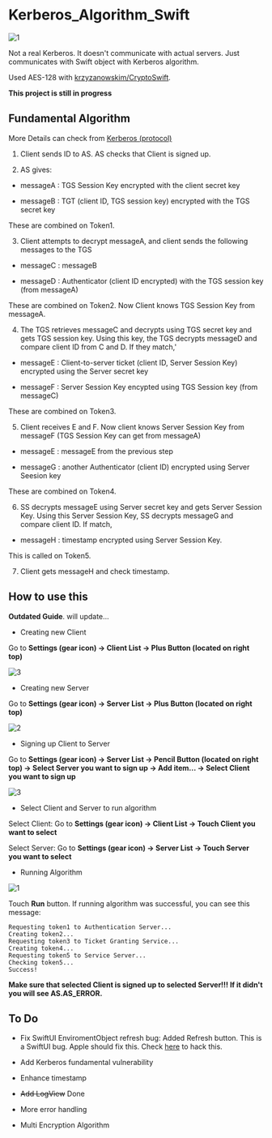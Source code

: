 # Kerberos_Algorithm_Swift

![1](https://live.staticflickr.com/65535/49018208826_a5dabb78e5_o.png)

Not a real Kerberos. It doesn't communicate with actual servers. Just communicates with Swift object with Kerberos algorithm.

Used AES-128 with [krzyzanowskim/CryptoSwift](https://github.com/krzyzanowskim/CryptoSwift).

**This project is still in progress**

## Fundamental Algorithm

More Details can check from [Kerberos (protocol)](https://en.wikipedia.org/wiki/Kerberos_(protocol))

1. Client sends ID to AS. AS checks that Client is signed up.

2. AS gives:

- messageA : TGS Session Key encrypted with the client secret key

- messageB : TGT (client ID, TGS session key) encrypted with the TGS secret key

These are combined on Token1.

3. Client attempts to decrypt messageA, and client sends the following messages to the TGS

- messageC : messageB

- messageD : Authenticator (client ID encrypted) with the TGS session key (from messageA)

These are combined on Token2. Now Client knows TGS Session Key from messageA.

4. The TGS retrieves messageC and decrypts using TGS secret key and gets TGS session key. Using this key, the TGS decrypts messageD and compare client ID from C and D. If they match,'

- messageE : Client-to-server ticket (client ID, Server Session Key) encrypted using the Server secret key

- messageF : Server Session Key encypted using TGS Session key (from messageC)

These are combined on Token3.

5. Client receives E and F. Now client knows Server Session Key from messageF (TGS Session Key can get from messageA)

- messageE : messageE from the previous step

- messageG : another Authenticator (client ID) encrypted using Server Seesion key 
 
 These are combined on Token4.
 
6. SS decrypts messageE using Server secret key and gets Server Session Key. Using this Server Session Key, SS decrypts messageG and compare client ID. If match,

- messageH : timestamp encrypted using Server Session Key.

This is called on Token5.

7. Client gets messageH and check timestamp.

## How to use this

**Outdated Guide**. will update...

- Creating new Client

Go to **Settings (gear icon) → Client List → Plus Button (located on right top)**

![3](https://live.staticflickr.com/65535/49011271766_9c7f29dcff_o.png)

- Creating new Server

Go to **Settings (gear icon) → Server List → Plus Button (located on right top)**

![2](https://live.staticflickr.com/65535/49011267841_df941b6246_o.png)

- Signing up Client to Server

Go to **Settings (gear icon) → Server List → Pencil Button (located on right top) → Select Server you want to sign up → Add item...  → Select Client you want to sign up**

![3](https://live.staticflickr.com/65535/49011277536_720504b922_o.png)

- Select Client and Server to run algorithm

Select Client: Go to **Settings (gear icon) → Client List →  Touch Client you want to select**

Select Server: Go to **Settings (gear icon) → Server List →  Touch Server you want to select**

- Running Algorithm

![1](https://live.staticflickr.com/65535/49016194106_54341209cb_o.png)

Touch **Run** button. If running algorithm was successful, you can see this message:

```
Requesting token1 to Authentication Server...
Creating token2...
Requesting token3 to Ticket Granting Service...
Creating token4...
Requesting token5 to Service Server...
Checking token5...
Success!
```

**Make sure that selected Client is signed up to selected Server!!! If it didn't you will see AS.AS_ERROR.**

## To Do

- Fix SwiftUI EnviromentObject refresh bug: Added Refresh button. This is a SwiftUI bug. Apple should fix this. Check [here](https://stackoverflow.com/questions/57727478/refreshing-a-swiftui-list) to hack this.

- Add Kerberos fundamental vulnerability

- Enhance timestamp

- ~~Add LogView~~ Done

- More error handling

- Multi Encryption Algorithm
